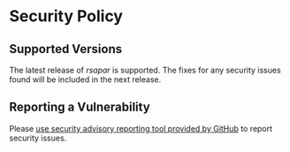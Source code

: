 # Security Policy

## Supported Versions

The latest release of *rsapar* is supported. The fixes for any security issues found will be included
in the next release.

## Reporting a Vulnerability

Please [use security advisory reporting tool provided by
GitHub](https://github.com/dertin/rsapar/security/advisories/new) to report security issues.
